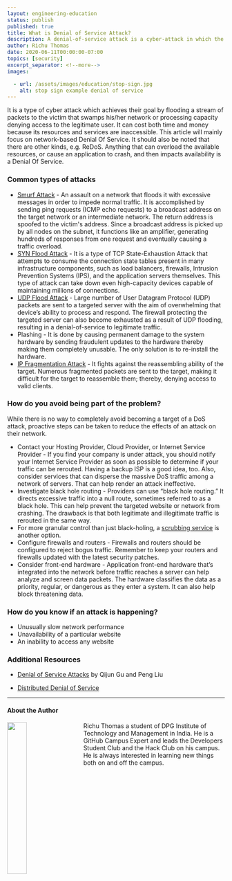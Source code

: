 ```yaml
---
layout: engineering-education
status: publish
published: true
title: What is Denial of Service Attack?
description: A denial-of-service attack is a cyber-attack in which the perpetrator seeks to make a machine or network and resource unavailable to its intended users by temporarily or indefinitely disrupting services to the host connected to the Internet.
author: Richu Thomas
date: 2020-06-11T00:00:00-07:00
topics: [security]
excerpt_separator: <!--more-->
images:

  - url: /assets/images/education/stop-sign.jpg
    alt: stop sign example denial of service
---
```

It is a type of cyber attack which achieves their goal by flooding a stream of packets to the victim that swamps his/her network or processing capacity denying access to the legitimate user. It can cost both time and money because its resources and services are inaccessible.
This article will mainly focus on network-based Denial Of Service. It should also be noted that there are other kinds, e.g. ReDoS.
Anything that can overload the available resources, or cause an application to crash, and then impacts availability is a Denial Of Service.

<!--more-->

### Common types of attacks
- [Smurf Attack](https://usa.kaspersky.com/resource-center/definitions/what-is-a-smurf-attack) - An assault on a network that floods it with excessive messages in order to impede normal traffic. It is accomplished by sending ping requests (ICMP echo requests) to a broadcast address on the target network or an intermediate network. The return address is spoofed to the victim's address. Since a broadcast address is picked up by all nodes on the subnet, it functions like an amplifier, generating hundreds of responses from one request and eventually causing a traffic overload.
- [SYN Flood Attack](https://www.cloudflare.com/learning/ddos/syn-flood-ddos-attack/) - It is a type of TCP State-Exhaustion Attack  that attempts to consume the connection state tables present in many infrastructure components, such as load balancers, firewalls, Intrusion Prevention Systems (IPS), and the application servers themselves. This type of attack can take down even high-capacity devices capable of maintaining millions of connections.
- [UDP Flood Attack](https://www.cloudflare.com/learning/ddos/udp-flood-ddos-attack/) - Large number of User Datagram Protocol (UDP) packets are sent to a targeted server with the aim of overwhelming that device’s ability to process and respond. The firewall protecting the targeted server can also become exhausted as a result of UDP flooding, resulting in a denial-of-service to legitimate traffic.
- Plashing - It is done by causing permanent damage to the system hardware by sending fraudulent updates to the hardware thereby making them completely unusable. The only solution is to re-install the hardware.
- [IP Fragmentation Attack](https://www.netscout.com/what-is-ddos/ip-icmp-fragmentation) - It fights against the reassembling ability of the target. Numerous fragmented packets are sent to the target, making it difficult for the target to reassemble them; thereby, denying access to valid clients.

### How do you avoid being part of the problem?
While there is no way to completely avoid becoming a target of a DoS attack, proactive steps can be taken to reduce the effects of an attack on their network.

- Contact your Hosting Provider, Cloud Provider, or Internet Service Provider - If you find your company is under attack, you should notify your Internet Service Provider as soon as possible to determine if your traffic can be rerouted. Having a backup ISP is a good idea, too. Also, consider services that can disperse the massive DoS traffic among a network of servers. That can help render an attack ineffective.
- Investigate black hole routing - Providers can use “black hole routing.” It directs excessive traffic into a null route, sometimes referred to as a black hole. This can help prevent the targeted website or network from crashing. The drawback is that both legitimate and illegitimate traffic is rerouted in the same way.
- For more granular control than just black-holing, a [scrubbing service](https://security.radware.com/ddos-knowledge-center/ddospedia/scrubbing-center/) is another option.
- Configure firewalls and routers - Firewalls and routers should be configured to reject bogus traffic. Remember to keep your routers and firewalls updated with the latest security patches.
- Consider front-end hardware - Application front-end hardware that’s integrated into the network before traffic reaches a server can help analyze and screen data packets. The hardware classifies the data as a priority, regular, or dangerous as they enter a system. It can also help block threatening data.

### How do you know if an attack is happening?
- Unusually slow network performance
- Unavailability of a particular website
- An inability to access any website

### Additional Resources
- [Denial of Service Attacks](https://s2.ist.psu.edu/paper/DDoS-Chap-Gu-June-07.pdf) by Qijun Gu and Peng Liu

- [Distributed Denial of Service](https://www.cloudflare.com/learning/ddos/what-is-a-ddos-attack/)

---

#### About the Author
<img style="float: left; padding-right: 5%; margin-bottom: 10px; width:30%;" src="/assets/images/education/authors/richu-thomas.jpg">Richu Thomas a student of DPG Institute of Technology and Management in India. He is a GitHub Campus Expert and leads the Developers Student Club and the Hack Club on his campus. He is always interested in learning new things both on and off the campus.
